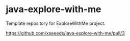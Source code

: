 # java-explore-with-me
Template repository for ExploreWithMe project.

https://github.com/xseeeds/java-explore-with-me/pull/3